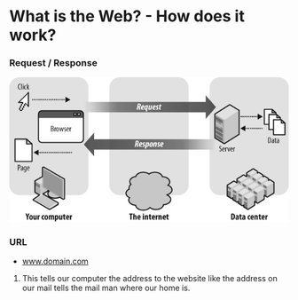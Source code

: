 # What is the Web? - How does it work?
### Request / Response
![Request Response Cycle](./reqres.png)
### URL
- www.domain.com
1. This tells our computer the address to the website like the address on our mail tells the mail man where our home is.
